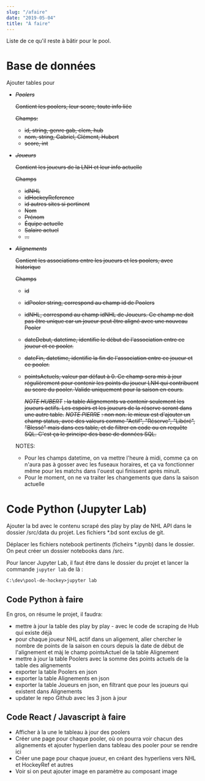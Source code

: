 ```yaml
---
slug: "/afaire"
date: "2019-05-04"
title: "À faire"
---
```

Liste de ce qu'il reste à bâtir pour le pool.

# Base de données

Ajouter tables pour
* ~~*Poolers*~~

    ~~Contient les poolers, leur score, toute info liée~~

    ~~Champs:~~
    * ~~id, string, genre gab, clem, hub~~
    * ~~nom, string, Gabriel, Clément, Hubert~~
    * ~~score, int~~
* ~~*Joueurs*~~

    ~~Contient les joueurs de la LNH et leur info actuelle~~

    ~~Champs~~
    * ~~idNHL~~
    * ~~idHockeyReference~~
    * ~~id autres sites si pertinent~~
    * ~~Nom~~
    * ~~Prénom~~
    * ~~Équipe actuelle~~
    * ~~Salaire actuel~~
    * ~~...~~

* ~~*Alignements*~~

    ~~Contient les associations entre les joueurs et les poolers, avec historique~~

    ~~Champs~~
    * ~~id~~
    * ~~idPooler string, correspond au champ id de Poolers~~
    * ~~idNHL, correspond au champ idNHL de Joueurs. Ce champ ne doit pas être unique car un joueur peut être aligné avec une nouveau Pooler~~
    * ~~dateDebut, datetime, identifie le début de l'association entre ce joueur et ce pooler.~~
    * ~~dateFin, datetime, identifie la fin de l'association entre ce joueur et ce pooler.~~
    * ~~pointsActuels, valeur par défaut à 0. Ce champ sera mis à jour régulièrement pour contenir les points du joueur LNH qui contribuent au score du pooler. Valide uniquement pour la saison en cours.~~

        *~~NOTE HUBERT~~* ~~: la table Alignements va contenir seulement les joueurs actifs. Les espoirs et les joueurs de la réserve seront dans une autre table.~~
        *~~NOTE PIERRE~~* ~~: non non. le mieux est d'ajouter un champ status, avec des valeurs comme "Actif", "Réserve", "Libéré", "Blessé" mais dans ces table, et de filtrer en code ou en requête SQL. C'est ça le principe des base de données SQL.~~


    NOTES:

    * Pour les champs datetime, on va mettre l'heure à midi, comme ça on n'aura pas à gosser avec les fuseaux horaires, et ça va fonctionner même pour les matchs dans l'ouest qui finissent après minuit.
    * Pour le moment, on ne va traiter les changements que dans la saison actuelle




# Code Python (Jupyter Lab)

Ajouter la bd avec le contenu scrapé des play by play de NHL API dans le dossier /src/data du projet. Les fichiers *.bd sont exclus de git.

Déplacer les fichiers notebook pertinents (ficheirs *.ipynb) dans le dossier. On peut créer un dossier notebooks dans /src.

Pour lancer Jupyter Lab, il faut être dans le dossier du projet et lancer la commande `jupyter lab` de là :

```
C:\dev\pool-de-hockey>jupyter lab
```

## Code Python à faire
En gros, on résume le projet, il faudra:
* mettre à jour la table des play by play - avec le code de scraping de Hub qui existe déjà
* pour chaque joueur NHL actif dans un aligement, aller chercher le nombre de points de la saison en cours depuis la date de début de l'alignement et màj le champ pointsActuel de la table Alignement
* mettre à jour la table Poolers avec la somme des points actuels de la table des alignements
* exporter la table Poolers en json
* exporter la table Alignements en json
* exporter la table Joueurs en json, en filtrant que pour les joueurs qui existent dans Alignements
* updater le repo Github avec les 3 json à jour

## Code React / Javascript à faire
* Afficher à la une le tableau à jour des poolers
* Créer une page pour chaque pooler, où on pourra voir chacun des alignements et ajouter hyperlien dans tableau des pooler pour se rendre ici
* Créer une page pour chaque joueur, en créant des hyperliens vers NHL et HockeyRef et autres
* Voir si on peut ajouter image en paramètre au composant image